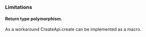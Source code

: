 ### Limitations

#### Return type polymorphism.

As a workaround CreateApi.create can be implemented as a macro.


